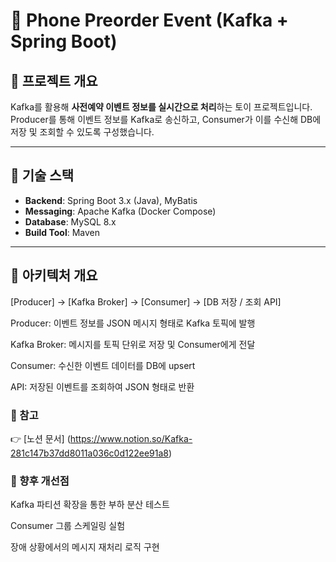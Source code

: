 # 📱 Phone Preorder Event (Kafka + Spring Boot)

## 📝 프로젝트 개요
Kafka를 활용해 **사전예약 이벤트 정보를 실시간으로 처리**하는 토이 프로젝트입니다.  
Producer를 통해 이벤트 정보를 Kafka로 송신하고, Consumer가 이를 수신해 DB에 저장 및 조회할 수 있도록 구성했습니다.

---

## 🧱 기술 스택
- **Backend**: Spring Boot 3.x (Java), MyBatis  
- **Messaging**: Apache Kafka (Docker Compose)  
- **Database**: MySQL 8.x  
- **Build Tool**: Maven

---

## 🧭 아키텍처 개요

[Producer]  →  [Kafka Broker]  →  [Consumer]  →  [DB 저장 / 조회 API]

Producer: 이벤트 정보를 JSON 메시지 형태로 Kafka 토픽에 발행

Kafka Broker: 메시지를 토픽 단위로 저장 및 Consumer에게 전달

Consumer: 수신한 이벤트 데이터를 DB에 upsert

API: 저장된 이벤트를 조회하여 JSON 형태로 반환


### 📎 참고
 👉 [노션 문서] (https://www.notion.so/Kafka-281c147b37dd8011a036c0d122ee91a8)


### 🌱 향후 개선점

Kafka 파티션 확장을 통한 부하 분산 테스트

Consumer 그룹 스케일링 실험

장애 상황에서의 메시지 재처리 로직 구현
